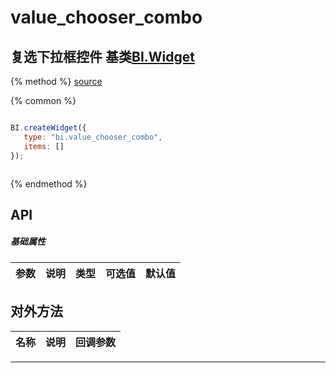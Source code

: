 # value_chooser_combo

## 复选下拉框控件 基类[BI.Widget](/core/widget.md)

{% method %}
[source](https://jsfiddle.net/fineui/1bsvvayt/)

{% common %}
```javascript

BI.createWidget({
   type: "bi.value_chooser_combo",
   items: []
});



```

{% endmethod %}

## API
##### 基础属性
| 参数    | 说明           | 类型  | 可选值 | 默认值
| :------ |:-------------  | :-----| :----|:----



## 对外方法
| 名称     | 说明                           |  回调参数
| :------ |:-------------                  | :-----



---